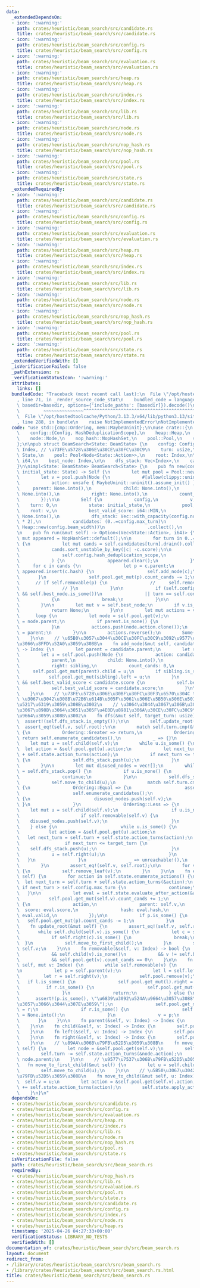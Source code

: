 ```yaml
---
data:
  _extendedDependsOn:
  - icon: ':warning:'
    path: crates/heuristic/beam_search/src/candidate.rs
    title: crates/heuristic/beam_search/src/candidate.rs
  - icon: ':warning:'
    path: crates/heuristic/beam_search/src/config.rs
    title: crates/heuristic/beam_search/src/config.rs
  - icon: ':warning:'
    path: crates/heuristic/beam_search/src/evaluation.rs
    title: crates/heuristic/beam_search/src/evaluation.rs
  - icon: ':warning:'
    path: crates/heuristic/beam_search/src/heap.rs
    title: crates/heuristic/beam_search/src/heap.rs
  - icon: ':warning:'
    path: crates/heuristic/beam_search/src/index.rs
    title: crates/heuristic/beam_search/src/index.rs
  - icon: ':warning:'
    path: crates/heuristic/beam_search/src/lib.rs
    title: crates/heuristic/beam_search/src/lib.rs
  - icon: ':warning:'
    path: crates/heuristic/beam_search/src/node.rs
    title: crates/heuristic/beam_search/src/node.rs
  - icon: ':warning:'
    path: crates/heuristic/beam_search/src/nop_hash.rs
    title: crates/heuristic/beam_search/src/nop_hash.rs
  - icon: ':warning:'
    path: crates/heuristic/beam_search/src/pool.rs
    title: crates/heuristic/beam_search/src/pool.rs
  - icon: ':warning:'
    path: crates/heuristic/beam_search/src/state.rs
    title: crates/heuristic/beam_search/src/state.rs
  _extendedRequiredBy:
  - icon: ':warning:'
    path: crates/heuristic/beam_search/src/candidate.rs
    title: crates/heuristic/beam_search/src/candidate.rs
  - icon: ':warning:'
    path: crates/heuristic/beam_search/src/config.rs
    title: crates/heuristic/beam_search/src/config.rs
  - icon: ':warning:'
    path: crates/heuristic/beam_search/src/evaluation.rs
    title: crates/heuristic/beam_search/src/evaluation.rs
  - icon: ':warning:'
    path: crates/heuristic/beam_search/src/heap.rs
    title: crates/heuristic/beam_search/src/heap.rs
  - icon: ':warning:'
    path: crates/heuristic/beam_search/src/index.rs
    title: crates/heuristic/beam_search/src/index.rs
  - icon: ':warning:'
    path: crates/heuristic/beam_search/src/lib.rs
    title: crates/heuristic/beam_search/src/lib.rs
  - icon: ':warning:'
    path: crates/heuristic/beam_search/src/node.rs
    title: crates/heuristic/beam_search/src/node.rs
  - icon: ':warning:'
    path: crates/heuristic/beam_search/src/nop_hash.rs
    title: crates/heuristic/beam_search/src/nop_hash.rs
  - icon: ':warning:'
    path: crates/heuristic/beam_search/src/pool.rs
    title: crates/heuristic/beam_search/src/pool.rs
  - icon: ':warning:'
    path: crates/heuristic/beam_search/src/state.rs
    title: crates/heuristic/beam_search/src/state.rs
  _extendedVerifiedWith: []
  _isVerificationFailed: false
  _pathExtension: rs
  _verificationStatusIcon: ':warning:'
  attributes:
    links: []
  bundledCode: "Traceback (most recent call last):\n  File \"/opt/hostedtoolcache/Python/3.13.3/x64/lib/python3.13/site-packages/onlinejudge_verify/documentation/build.py\"\
    , line 71, in _render_source_code_stat\n    bundled_code = language.bundle(stat.path,\
    \ basedir=basedir, options={'include_paths': [basedir]}).decode()\n          \
    \         ~~~~~~~~~~~~~~~^^^^^^^^^^^^^^^^^^^^^^^^^^^^^^^^^^^^^^^^^^^^^^^^^^^^^^^^^^^^^^^^^^\n\
    \  File \"/opt/hostedtoolcache/Python/3.13.3/x64/lib/python3.13/site-packages/onlinejudge_verify/languages/rust.py\"\
    , line 288, in bundle\n    raise NotImplementedError\nNotImplementedError\n"
  code: "use std::{cmp::Ordering, mem::MaybeUninit};\n\nuse crate::{\n    candidate::Candidate,\n\
    \    config::{Config, HashDeduplicationScope},\n    heap::Heap,\n    index::Index,\n\
    \    node::Node,\n    nop_hash::NopHashSet,\n    pool::Pool,\n    state::BeamState,\n\
    };\n\npub struct BeamSearch<State: BeamState> {\n    config: Config,\n\n    v:\
    \ Index, // \u73FE\u5728\u306E\u30CE\u30FC\u30C9\n    turn: usize,\n    state:\
    \ State,\n    pool: Pool<Node<State::Action>>,\n    root: Index,\n\n    best_valid_score:\
    \ i64,\n    best_node: Index,\n\n    dfs_stack: Vec<Index>,\n    candidates: Vec<Heap<State::Action>>,\n\
    }\n\nimpl<State: BeamState> BeamSearch<State> {\n    pub fn new(config: Config,\
    \ initial_state: State) -> Self {\n        let mut pool = Pool::new(config.nodes_capacity);\n\
    \        let v = pool.push(Node {\n            #[allow(clippy::uninit_assumed_init)]\n\
    \            action: unsafe { MaybeUninit::uninit().assume_init() },\n       \
    \     parent: None.into(),\n            child: None.into(),\n            left:\
    \ None.into(),\n            right: None.into(),\n            count_cands: 0,\n\
    \        });\n\n        Self {\n            config,\n            v,\n        \
    \    turn: 0,\n            state: initial_state,\n            pool,\n        \
    \    root: v,\n            best_valid_score: i64::MIN,\n            best_node:\
    \ None.into(),\n            dfs_stack: Vec::with_capacity(config.nodes_capacity\
    \ * 2),\n            candidates: (0..=config.max_turn)\n                .map(|_|\
    \ Heap::new(config.beam_width))\n                .collect(),\n        }\n    }\n\
    \n    pub fn run(&mut self) -> Option<(Vec<State::Action>, i64)> {\n        let\
    \ mut appeared = NopHashSet::default();\n\n        for turn in 0..=self.config.max_turn\
    \ {\n            let mut cands = self.candidates[turn].drain().collect::<Vec<_>>();\n\
    \            cands.sort_unstable_by_key(|c| -c.score);\n\n            if matches!(\n\
    \                self.config.hash_deduplication_scope,\n                HashDeduplicationScope::PerTurn\n\
    \            ) {\n                appeared.clear();\n            }\n\n       \
    \     for c in cands {\n                let p = c.parent;\n                if\
    \ appeared.insert(c.hash) {\n                    self.add_node(c);\n         \
    \       }\n                self.pool.get_mut(p).count_cands -= 1;\n          \
    \      // if self.removable(p) {\n                //     self.remove_leaf(p);\n\
    \                // }\n            }\n\n            if (self.config.minimize_turn\
    \ && self.best_node.is_some())\n                || turn == self.config.max_turn\n\
    \            {\n                break;\n            }\n\n            self.dfs(turn);\n\
    \        }\n\n        let mut v = self.best_node;\n        if v.is_none() {\n\
    \            return None;\n        }\n\n        let mut actions = vec![];\n  \
    \      loop {\n            let node = self.pool.get(v);\n            let parent\
    \ = node.parent;\n            if parent.is_none() {\n                break;\n\
    \            }\n            actions.push(node.action.clone());\n            v\
    \ = parent;\n        }\n\n        actions.reverse();\n        Some((actions, self.best_valid_score))\n\
    \    }\n\n    // \u65B0\u3057\u3044\u30CE\u30FC\u30C9\u3092\u9577\u7537\u3068\u3057\
    \u3066\u8FFD\u52A0\u3059\u308B\n    fn add_node(&mut self, candidate: Candidate<State::Action>)\
    \ -> Index {\n        let parent = candidate.parent;\n        let sibling = self.pool.get(parent).child;\n\
    \        let u = self.pool.push(Node {\n            action: candidate.action,\n\
    \            parent,\n            child: None.into(),\n            left: None.into(),\n\
    \            right: sibling,\n            count_cands: 0,\n        });\n\n   \
    \     self.pool.get_mut(parent).child = u;\n        if sibling.is_some() {\n \
    \           self.pool.get_mut(sibling).left = u;\n        }\n        if candidate.valid\
    \ && self.best_valid_score < candidate.score {\n            self.best_node = u;\n\
    \            self.best_valid_score = candidate.score;\n        }\n\n        u\n\
    \    }\n\n    // \u73FE\u5728\u306E\u30BF\u30FC\u30F3\u6570\u304C target_turn\
    \ \u3067\u3042\u308B\u72B6\u614B\u305F\u3061\u306E\u5B50\u306E\u5019\u88DC\u3092\
    \u5217\u6319\u3059\u308B\u3002\n    // \u3064\u3044\u3067\u306B\u3001\u9014\u4E2D\
    \u3067\u898B\u3064\u3051\u305F\u4E0D\u8981\u306A\u30CE\u30FC\u30C9\u3092\u524A\
    \u9664\u3059\u308B\u3002\n    fn dfs(&mut self, target_turn: usize) {\n      \
    \  assert!(self.dfs_stack.is_empty());\n\n        self.update_root();\n      \
    \  assert_eq!(self.v, self.root);\n\n        match self.turn.cmp(&target_turn)\
    \ {\n            Ordering::Greater => return,\n            Ordering::Equal =>\
    \ return self.enumerate_candidates(),\n            _ => {}\n        }\n\n    \
    \    let mut u = self.child(self.v);\n        while u.is_some() {\n          \
    \  let action = &self.pool.get(u).action;\n            let next_turn = self.turn\
    \ + self.state.action_turns(action);\n            if next_turn <= target_turn\
    \ {\n                self.dfs_stack.push(u);\n            }\n            u = self.right(u);\n\
    \        }\n\n        let mut disused_nodes = vec![];\n        while let Some(u)\
    \ = self.dfs_stack.pop() {\n            if u.is_none() {\n                self.move_to_parent();\n\
    \                continue;\n            }\n\n            self.dfs_stack.push(None.into());\n\
    \            self.move_to_child(u);\n            match self.turn.cmp(&target_turn)\
    \ {\n                Ordering::Equal => {\n                    assert!(self.child(self.v).is_none());\n\
    \                    self.enumerate_candidates();\n                    if self.removable(self.v)\
    \ {\n                        disused_nodes.push(self.v);\n                   \
    \ }\n                }\n                Ordering::Less => {\n                \
    \    let mut u = self.child(self.v);\n                    if u.is_none() {\n \
    \                       if self.removable(self.v) {\n                        \
    \    disused_nodes.push(self.v);\n                        }\n                \
    \    } else {\n                        while u.is_some() {\n                 \
    \           let action = &self.pool.get(u).action;\n                         \
    \   let next_turn = self.turn + self.state.action_turns(action);\n           \
    \                 if next_turn <= target_turn {\n                            \
    \    self.dfs_stack.push(u);\n                            }\n                \
    \            u = self.right(u);\n                        }\n                 \
    \   }\n                }\n                _ => unreachable!(),\n            }\n\
    \        }\n        assert_eq!(self.v, self.root);\n\n        for v in disused_nodes\
    \ {\n            self.remove_leaf(v);\n        }\n    }\n\n    fn enumerate_candidates(&mut\
    \ self) {\n        for action in self.state.enumerate_actions() {\n          \
    \  let next_turn = self.turn + self.state.action_turns(&action);\n           \
    \ if next_turn > self.config.max_turn {\n                continue;\n         \
    \   }\n\n            let eval = self.state.evaluate_after_action(&action);\n \
    \           self.pool.get_mut(self.v).count_cands += 1;\n            let p = self.candidates[next_turn].push(Candidate\
    \ {\n                action,\n                parent: self.v,\n              \
    \  score: eval.score,\n                hash: eval.hash,\n                valid:\
    \ eval.valid,\n            });\n\n            if p.is_some() {\n             \
    \   self.pool.get_mut(p).count_cands -= 1;\n            }\n        }\n    }\n\n\
    \    fn update_root(&mut self) {\n        assert_eq!(self.v, self.root);\n\n \
    \       while self.child(self.v).is_some() {\n            let c = self.child(self.v);\n\
    \            if self.right(c).is_some() {\n                break;\n          \
    \  }\n            self.move_to_first_child();\n        }\n        self.root =\
    \ self.v;\n    }\n\n    fn removable(&self, v: Index) -> bool {\n        v.is_some()\n\
    \            && self.child(v).is_none()\n            && v != self.best_node\n\
    \            && self.pool.get(v).count_cands == 0\n    }\n\n    fn remove_leaf(&mut\
    \ self, mut v: Index) {\n        while self.removable(v) {\n            assert!(self.child(v).is_none());\n\
    \n            let p = self.parent(v);\n            let l = self.left(v);\n   \
    \         let r = self.right(v);\n            self.pool.remove(v);\n         \
    \   if l.is_some() {\n                self.pool.get_mut(l).right = r;\n      \
    \          if r.is_some() {\n                    self.pool.get_mut(r).left = l;\n\
    \                }\n                return;\n            } else {\n          \
    \      assert!(p.is_some(), \"\u6839\u3092\u524A\u9664\u3057\u3088\u3046\u3068\
    \u3057\u3066\u3044\u307E\u3059\");\n                self.pool.get_mut(p).child\
    \ = r;\n                if r.is_some() {\n                    self.pool.get_mut(r).left\
    \ = None.into();\n                }\n                v = p;\n            }\n \
    \       }\n    }\n\n    fn parent(&self, v: Index) -> Index {\n        self.pool.get(v).parent\n\
    \    }\n\n    fn child(&self, v: Index) -> Index {\n        self.pool.get(v).child\n\
    \    }\n\n    fn left(&self, v: Index) -> Index {\n        self.pool.get(v).left\n\
    \    }\n\n    fn right(&self, v: Index) -> Index {\n        self.pool.get(v).right\n\
    \    }\n\n    // \u89AA\u306B\u79FB\u52D5\u3059\u308B\n    fn move_to_parent(&mut\
    \ self) {\n        let node = &self.pool.get(self.v);\n        self.state.revert_action(&node.action);\n\
    \        self.turn -= self.state.action_turns(&node.action);\n        self.v =\
    \ node.parent;\n    }\n\n    // \u9577\u7537\u306B\u79FB\u52D5\u3059\u308B\n \
    \   fn move_to_first_child(&mut self) {\n        let u = self.child(self.v);\n\
    \        self.move_to_child(u);\n    }\n\n    // \u5B50\u3067\u3042\u308B u \u306B\
    \u79FB\u52D5\u3059\u308B\n    fn move_to_child(&mut self, u: Index) {\n      \
    \  self.v = u;\n        let action = &self.pool.get(self.v).action;\n        self.turn\
    \ += self.state.action_turns(action);\n        self.state.apply_action(action);\n\
    \    }\n}\n"
  dependsOn:
  - crates/heuristic/beam_search/src/candidate.rs
  - crates/heuristic/beam_search/src/config.rs
  - crates/heuristic/beam_search/src/evaluation.rs
  - crates/heuristic/beam_search/src/heap.rs
  - crates/heuristic/beam_search/src/index.rs
  - crates/heuristic/beam_search/src/lib.rs
  - crates/heuristic/beam_search/src/node.rs
  - crates/heuristic/beam_search/src/nop_hash.rs
  - crates/heuristic/beam_search/src/pool.rs
  - crates/heuristic/beam_search/src/state.rs
  isVerificationFile: false
  path: crates/heuristic/beam_search/src/beam_search.rs
  requiredBy:
  - crates/heuristic/beam_search/src/nop_hash.rs
  - crates/heuristic/beam_search/src/lib.rs
  - crates/heuristic/beam_search/src/evaluation.rs
  - crates/heuristic/beam_search/src/pool.rs
  - crates/heuristic/beam_search/src/state.rs
  - crates/heuristic/beam_search/src/candidate.rs
  - crates/heuristic/beam_search/src/config.rs
  - crates/heuristic/beam_search/src/index.rs
  - crates/heuristic/beam_search/src/node.rs
  - crates/heuristic/beam_search/src/heap.rs
  timestamp: '2025-04-26 04:27:33+00:00'
  verificationStatus: LIBRARY_NO_TESTS
  verifiedWith: []
documentation_of: crates/heuristic/beam_search/src/beam_search.rs
layout: document
redirect_from:
- /library/crates/heuristic/beam_search/src/beam_search.rs
- /library/crates/heuristic/beam_search/src/beam_search.rs.html
title: crates/heuristic/beam_search/src/beam_search.rs
---
```

